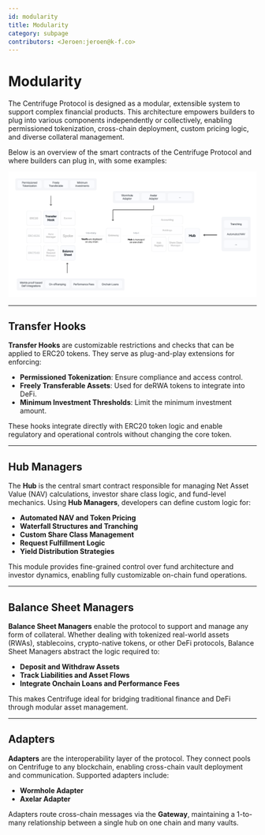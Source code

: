 ```yaml
---
id: modularity
title: Modularity
category: subpage
contributors: <Jeroen:jeroen@k-f.co>
---
```


# Modularity

The Centrifuge Protocol is designed as a modular, extensible system to support complex financial products. This architecture empowers builders to plug into various components independently or collectively, enabling permissioned tokenization, cross-chain deployment, custom pricing logic, and diverse collateral management.

Below is an overview of the smart contracts of the Centrifuge Protocol and where builders can plug in, with some examples:

![](./images/modularity.png)

---

## Transfer Hooks

**Transfer Hooks** are customizable restrictions and checks that can be applied to ERC20 tokens. They serve as plug-and-play extensions for enforcing:

* **Permissioned Tokenization**: Ensure compliance and access control.
* **Freely Transferable Assets**: Used for deRWA tokens to integrate into DeFi.
* **Minimum Investment Thresholds**: Limit the minimum investment amount.

These hooks integrate directly with ERC20 token logic and enable regulatory and operational controls without changing the core token.

---

## Hub Managers

The **Hub** is the central smart contract responsible for managing Net Asset Value (NAV) calculations, investor share class logic, and fund-level mechanics. Using **Hub Managers**, developers can define custom logic for:

* **Automated NAV and Token Pricing**
* **Waterfall Structures and Tranching**
* **Custom Share Class Management**
* **Request Fulfillment Logic**
* **Yield Distribution Strategies**

This module provides fine-grained control over fund architecture and investor dynamics, enabling fully customizable on-chain fund operations.

---

## Balance Sheet Managers

**Balance Sheet Managers** enable the protocol to support and manage any form of collateral. Whether dealing with tokenized real-world assets (RWAs), stablecoins, crypto-native tokens, or other DeFi protocols, Balance Sheet Managers abstract the logic required to:

* **Deposit and Withdraw Assets**
* **Track Liabilities and Asset Flows**
* **Integrate Onchain Loans and Performance Fees**

This makes Centrifuge ideal for bridging traditional finance and DeFi through modular asset management.

---

## Adapters

**Adapters** are the interoperability layer of the protocol. They connect pools on Centrifuge to any blockchain, enabling cross-chain vault deployment and communication. Supported adapters include:

* **Wormhole Adapter**
* **Axelar Adapter**

Adapters route cross-chain messages via the **Gateway**, maintaining a 1-to-many relationship between a single hub on one chain and many vaults.